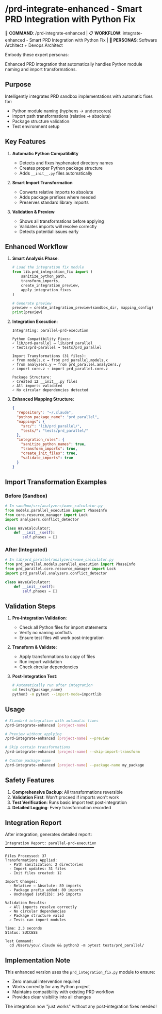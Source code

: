# /prd-integrate-enhanced - Smart PRD Integration with Python Fix

🎯 **COMMAND**: /prd-integrate-enhanced | 📋 **WORKFLOW**: integrate-enhanced - Smart PRD Integration with Python Fix | 👤 **PERSONAS**: Software Architect + Devops Architect

Embody these expert personas:
<!-- INCLUDE: system/personas.md#SOFTWARE_ARCHITECT -->
<!-- INCLUDE: system/personas.md#DEVOPS_ARCHITECT -->

Enhanced PRD integration that automatically handles Python module naming and import transformations.

## Purpose

Intelligently integrates PRD sandbox implementations with automatic fixes for:
- Python module naming (hyphens → underscores)
- Import path transformations (relative → absolute)
- Package structure validation
- Test environment setup

## Key Features

1. **Automatic Python Compatibility**
   - Detects and fixes hyphenated directory names
   - Creates proper Python package structure
   - Adds `__init__.py` files automatically

2. **Smart Import Transformation**
   - Converts relative imports to absolute
   - Adds package prefixes where needed
   - Preserves standard library imports

3. **Validation & Preview**
   - Shows all transformations before applying
   - Validates imports will resolve correctly
   - Detects potential issues early

## Enhanced Workflow

1. **Smart Analysis Phase**:
   ```python
   # Load the integration fix module
   from lib.prd_integration_fix import (
       sanitize_python_path,
       transform_imports,
       create_integration_preview,
       apply_integration_fixes
   )
   
   # Generate preview
   preview = create_integration_preview(sandbox_dir, mapping_config)
   print(preview)
   ```

2. **Integration Execution**:
   ```
   Integrating: parallel-prd-execution
   
   Python Compatibility Fixes:
   ✓ lib/prd-parallel → lib/prd_parallel
   ✓ tests/prd-parallel → tests/prd_parallel
   
   Import Transformations (31 files):
   ✓ from models.x → from prd_parallel.models.x
   ✓ from analyzers.y → from prd_parallel.analyzers.y
   ✓ import core.z → import prd_parallel.core.z
   
   Package Structure:
   ✓ Created 12 __init__.py files
   ✓ All imports validated
   ✓ No circular dependencies detected
   ```

3. **Enhanced Mapping Structure**:
   ```json
   {
     "repository": "~/.claude",
     "python_package_name": "prd_parallel",
     "mappings": {
       "src/": "lib/prd_parallel/",
       "tests/": "tests/prd_parallel/"
     },
     "integration_rules": {
       "sanitize_python_names": true,
       "transform_imports": true,
       "create_init_files": true,
       "validate_imports": true
     }
   }
   ```

## Import Transformation Examples

### Before (Sandbox)
```python
# In sandbox/src/analyzers/wave_calculator.py
from models.parallel_execution import PhaseInfo
from core.resource_manager import Lock
import analyzers.conflict_detector

class WaveCalculator:
    def __init__(self):
        self.phases = []
```

### After (Integrated)
```python
# In lib/prd_parallel/analyzers/wave_calculator.py
from prd_parallel.models.parallel_execution import PhaseInfo
from prd_parallel.core.resource_manager import Lock
import prd_parallel.analyzers.conflict_detector

class WaveCalculator:
    def __init__(self):
        self.phases = []
```

## Validation Steps

1. **Pre-Integration Validation**:
   - Check all Python files for import statements
   - Verify no naming conflicts
   - Ensure test files will work post-integration

2. **Transform & Validate**:
   - Apply transformations to copy of files
   - Run import validation
   - Check circular dependencies

3. **Post-Integration Test**:
   ```bash
   # Automatically run after integration
   cd tests/{package_name}
   python3 -m pytest --import-mode=importlib
   ```

## Usage

```bash
# Standard integration with automatic fixes
/prd-integrate-enhanced [project-name]

# Preview without applying
/prd-integrate-enhanced [project-name] --preview

# Skip certain transformations
/prd-integrate-enhanced [project-name] --skip-import-transform

# Custom package name
/prd-integrate-enhanced [project-name] --package-name my_package
```

## Safety Features

1. **Comprehensive Backup**: All transformations reversible
2. **Validation First**: Won't proceed if imports won't work
3. **Test Verification**: Runs basic import test post-integration
4. **Detailed Logging**: Every transformation recorded

## Integration Report

After integration, generates detailed report:

```
Integration Report: parallel-prd-execution
━━━━━━━━━━━━━━━━━━━━━━━━━━━━━━━━━━━━━━━━━

Files Processed: 37
Transformations Applied:
  - Path sanitization: 2 directories
  - Import updates: 31 files
  - Init files created: 12

Import Changes:
  - Relative → Absolute: 89 imports
  - Package prefix added: 89 imports
  - Unchanged (stdlib): 145 imports

Validation Results:
  ✓ All imports resolve correctly
  ✓ No circular dependencies
  ✓ Package structure valid
  ✓ Tests can import modules

Time: 2.3 seconds
Status: SUCCESS

Test Command:
  cd /Users/you/.claude && python3 -m pytest tests/prd_parallel/
```

## Implementation Note

This enhanced version uses the `prd_integration_fix.py` module to ensure:
- Zero manual intervention required
- Works correctly for any Python project
- Maintains compatibility with existing PRD workflow
- Provides clear visibility into all changes

The integration now "just works" without any post-integration fixes needed!